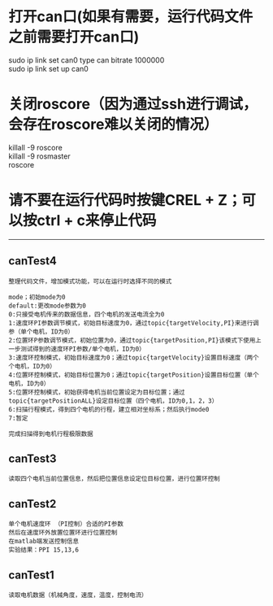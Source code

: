 
# 打开can口(如果有需要，运行代码文件之前需要打开can口)

sudo ip link set can0 type can bitrate 1000000  
sudo ip link set up can0  

# 关闭roscore（因为通过ssh进行调试，会存在roscore难以关闭的情况）

killall -9 roscore  
killall -9 rosmaster  
roscore  

# 请不要在运行代码时按键CREL + Z；可以按ctrl + c来停止代码

---------------------
## canTest4

    整理代码文件，增加模式功能，可以在运行时选择不同的模式

    mode；初始mode为0
    default:更改mode参数为0
    0:只接受电机传来的数据信息，四个电机的发送电流全为0
    1:速度环PI参数调节模式，初始目标速度为0，通过topic{targetVelocity,PI}来进行调参（单个电机，ID为0）
    2:位置环P参数调节模式，初始位置为0，通过topic{targetPosition,PI}该模式下使用上一步测试得到的速度环PI参数/单个电机，ID为0）
    3:速度环控制模式，初始目标速度为0；通过topic{targetVelocity}设置目标速度（两个个电机，ID为0）
    4:位置环控制模式，初始目标位置为0；通过topic{targetPosition}设置目标位置（单个电机，ID为0）
    5:位置环控制模式，初始获得电机当前位置设定为目标位置；通过topic{targetPositionALL}设定目标位置（四个电机，ID为0,1，2，3）
    6:扫描行程模式，得到四个电机的行程，建立相对坐标系；然后执行mode0
    7:暂定

    完成扫描得到电机行程极限数据

## canTest3

    读取四个电机当前位置信息，然后把位置信息设定位目标位置，进行位置环控制

## canTest2

    单个电机速度环 （PI控制）合适的PI参数
    然后在速度环外放置位置环进行位置控制
    在matlab端发送控制信息
    实验结果：PPI 15,13,6

## canTest1

    读取电机数据（机械角度，速度，温度，控制电流）
